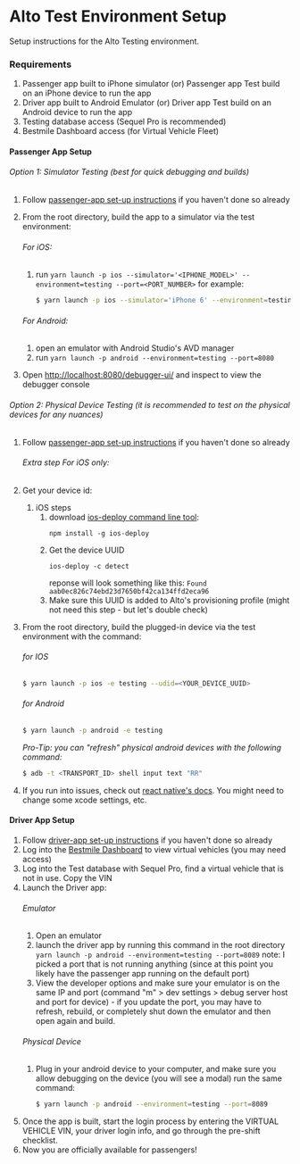 # Alto Test Environment Setup

Setup instructions for the Alto Testing environment.

### Requirements

1. Passenger app built to iPhone simulator (or) Passenger app Test build on an iPhone device to run the app
2. Driver app built to Android Emulator (or) Driver app Test build on an Android device to run the app
3. Testing database access (Sequel Pro is recommended)
4. Bestmile Dashboard access (for Virtual Vehicle Fleet)

#### Passenger App Setup

###### Option 1: Simulator Testing (best for quick debugging and builds)

1. Follow [passenger-app set-up instructions](https://github.com/ridealto/passenger-app#alto-passenger-app) if you haven't done so already
2. From the root directory, build the app to a simulator via the test environment:

   ###### For iOS:

   1. run `yarn launch -p ios --simulator='<IPHONE_MODEL>' --environment=testing --port=<PORT_NUMBER>`
      for example:
      ```sh
      $ yarn launch -p ios --simulator='iPhone 6' --environment=testing --port=8080
      ```

   ###### For Android:

   1. open an emulator with Android Studio's AVD manager
   2. run `yarn launch -p android --environment=testing --port=8080`

3. Open [http://localhost:8080/debugger-ui/](http://localhost:8080/debugger-ui/) and inspect to view the debugger console

###### Option 2: Physical Device Testing (it is recommended to test on the physical devices for any nuances)

1. Follow [passenger-app set-up instructions](https://github.com/ridealto/passenger-app#alto-passenger-app) if you haven't done so already
   ###### Extra step For iOS only:
2. Get your device id:

   1. iOS steps
      1. download [ios-deploy command line tool](https://github.com/ios-control/ios-deploy):
         ```
         npm install -g ios-deploy
         ```
      2. Get the device UUID
         ```
         ios-deploy -c detect
         ```
         reponse will look something like this: `Found aab0ec826c74ebd23d7650bf42ca134ffd2eca96`
      3. Make sure this UUID is added to Alto's provisioning profile (might not need this step - but let's double check)

3. From the root directory, build the plugged-in device via the test environment with the command:
   ###### for IOS
   ```sh
   $ yarn launch -p ios -e testing --udid=<YOUR_DEVICE_UUID>
   ```
   ###### for Android
   ```sh
   $ yarn launch -p android -e testing
   ```

   _Pro-Tip: you can "refresh" physical android devices with the following command:_
   ```sh 
   $ adb -t <TRANSPORT_ID> shell input text "RR"
   ```
   
4. If you run into issues, check out [react native's docs](https://facebook.github.io/react-native/docs/running-on-device). You might need to change some xcode settings, etc.

#### Driver App Setup

1. Follow [driver-app set-up instructions](https://github.com/ridealto/driver-app) if you haven't done so already
2. Log into the [Bestmile Dashboard](https://od2.partner.gce1.bestmile.io/sites/19d80f6a-b1fe-4455-aa9c-193186bec620/map) to view virtual vehicles (you may need access)
3. Log into the Test database with Sequel Pro, find a virtual vehicle that is not in use. Copy the VIN
4. Launch the Driver app:
   ###### Emulator
   1. Open an emulator
   2. launch the driver app by running this command in the root directory
      `yarn launch -p android --environment=testing --port=8089`
      note: I picked a port that is not running anything (since at this point you likely have the passenger app running on the default port)
   3. View the developer options and make sure your emulator is on the same IP and port (command "m" > dev settings > debug server host and port for device) - if you update the port, you may have to refresh, rebuild, or completely shut down the emulator and then open again and build.
   ###### Physical Device
   1. Plug in your android device to your computer, and make sure you allow debugging on the device (you will see a modal) run the same command:
      ```sh
      $ yarn launch -p android --environment=testing --port=8089
      ```
5. Once the app is built, start the login process by entering the VIRTUAL VEHICLE VIN, your driver login info, and go through the pre-shift checklist.
6. Now you are officially available for passengers!
